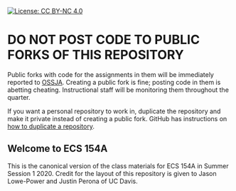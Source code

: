 [![License: CC BY-NC 4.0](https://img.shields.io/badge/License-CC%20BY%20NC%204.0-lightgrey.svg)](https://creativecommons.org/licenses/by-nc/4.0/)

# DO NOT POST CODE TO PUBLIC FORKS OF THIS REPOSITORY

Public forks with code for the assignments in them will be immediately reported to [OSSJA](https://ossja.ucdavis.edu/).
Creating a public fork is fine; posting code in them is abetting cheating.
Instructional staff will be monitoring them throughout the quarter.

If you want a personal repository to work in, duplicate the repository and make it private instead of creating a public fork.
GitHub has instructions on [how to duplicate a repository](https://help.github.com/en/github/creating-cloning-and-archiving-repositories/duplicating-a-repository).

## Welcome to ECS 154A

This is the canonical version of the class materials for ECS 154A in Summer Session 1 2020.
Credit for the layout of this repository is given to Jason Lowe-Power and Justin Perona of UC Davis.
